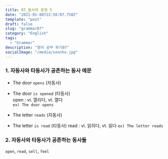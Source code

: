 ```yaml
---
title: 07_동사의 문형 5
date: "2021-01-08T22:50:07.750Z"
template: "post"
draft: false
slug: "grammar07"
category: "English"
tags:
  - "Grammar"
description: "영어 공부 하기07"
socialImage: "/media/seonho.jpg"
---
```

### 1. 자동사와 타동사가 공존하는 동사 예문
* The door `opens` (자동사)  
* The door `is opened` (타동사)  
open : vi. 열리다, vt. 열다  
`ex) The door opens`        

* The letter `reads` (자동사)
* The letter `is read` (타동사)
read : vi. 읽히다, vt. 읽다
`ex) The letter reads`

### 2. 자동사와 타동사가 공존하는 동사들
`open`, `read`, `sell`, `feel`
